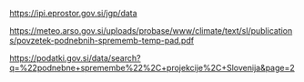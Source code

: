 https://ipi.eprostor.gov.si/jgp/data

https://meteo.arso.gov.si/uploads/probase/www/climate/text/sl/publications/povzetek-podnebnih-sprememb-temp-pad.pdf

https://podatki.gov.si/data/search?q=%22podnebne+spremembe%22%2C+projekcije%2C+Slovenija&page=2

